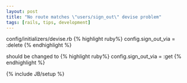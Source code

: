 ```yaml
---
layout: post
title: "No route matches \"users/sign_out\" devise problem"
tags: [rails, tips, development]
---
```


config/initializers/devise.rb
{% highlight ruby%}
config.sign_out_via = :delete
{% endhighlight %}

should be changed to
{% highlight ruby%}
config.sign_out_via = :get
{% endhighlight %}

{% include JB/setup %}